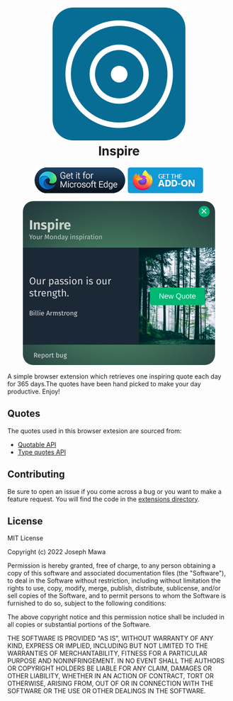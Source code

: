  <!-- markdownlint-disable -->
<h1 align="center">
  <img src="./images/target.svg" alt="Breathing" /><br>
  Inspire
</h1>

<p align="center">
  <a href="https://microsoftedge.microsoft.com/addons/detail/inspirational-quotes/kgpcddfdjidepddepnigkmlgddpknfal" style="text-decoration:none">
    <img src="./images/badges/edge-store-badge.png"   alt="Download from microsoft store" title="Download from microsoft store"/>
  </a>
   <a href="https://addons.mozilla.org/en-US/firefox/addon/daily-inspirational-quotes/" style="text-decoration:none">
    <img src="./images/badges/firefox-addon-badge.png"   alt="Download from Firefox addon store" title="Download from Firefox addon store"/>
  </a>
</p>

<p align="center" > 
  <a>
    <img src="./images/screenshots/extension.png" style="border-radius: 23.438px"  alt="Inspire"/>
  </a>
</p>

A simple browser extension which retrieves one inspiring quote each day for 365 days.The quotes have been hand picked to make your day productive. Enjoy!

<!-- markdownlint-enable -->
<!-- markdownlint-disable headings -->

## Quotes

The quotes used in this browser extesion are sourced from:

- [Quotable API](https://github.com/lukePeavey/quotable)
- [Type quotes API](https://type.fit/api/quotes)

## Contributing

Be sure to open an issue if you come across a bug or you want to make a feature request.
You will find the code in the [extensions directory](./extensions/).

## License

MIT License

Copyright (c) 2022 Joseph Mawa

Permission is hereby granted, free of charge, to any person obtaining a copy
of this software and associated documentation files (the "Software"), to deal
in the Software without restriction, including without limitation the rights
to use, copy, modify, merge, publish, distribute, sublicense, and/or sell
copies of the Software, and to permit persons to whom the Software is
furnished to do so, subject to the following conditions:

The above copyright notice and this permission notice shall be included in all
copies or substantial portions of the Software.

THE SOFTWARE IS PROVIDED "AS IS", WITHOUT WARRANTY OF ANY KIND, EXPRESS OR
IMPLIED, INCLUDING BUT NOT LIMITED TO THE WARRANTIES OF MERCHANTABILITY,
FITNESS FOR A PARTICULAR PURPOSE AND NONINFRINGEMENT. IN NO EVENT SHALL THE
AUTHORS OR COPYRIGHT HOLDERS BE LIABLE FOR ANY CLAIM, DAMAGES OR OTHER
LIABILITY, WHETHER IN AN ACTION OF CONTRACT, TORT OR OTHERWISE, ARISING FROM,
OUT OF OR IN CONNECTION WITH THE SOFTWARE OR THE USE OR OTHER DEALINGS IN THE
SOFTWARE.
